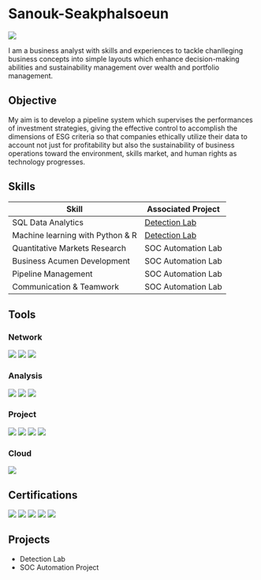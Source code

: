# Sanouk-Seakphalsoeun
<a href="https://linkedin.com"><img src="https://img.shields.io/badge/-LinkedIn-0072b1?&style=for-the-badge&logo=linkedin&logoColor=white" /></a>

I am a business analyst with skills and experiences to tackle chanlleging business concepts into simple layouts which enhance decision-making abilities and sustainability management over wealth and portfolio management.

## Objective

My aim is to develop a pipeline system which supervises the performances of investment strategies, giving the effective control to accomplish the dimensions of ESG criteria so that companies ethically utilize their data to account not just for profitability but also the sustainability of business operations toward the environment, skills market, and human rights as technology progresses.

## Skills

| Skill                                         | Associated Project         |
|-----------------------------------------------|----------------------------|
| SQL Data Analytics                            | <a href="https://google.com">Detection Lab</a>|
| Machine learning with Python & R              | <a href="https://google.com">Detection Lab</a>|
| Quantitative Markets Research                 | SOC Automation Lab|
| Business Acumen Development                   | SOC Automation Lab|
| Pipeline Management                           | SOC Automation Lab|
| Communication & Teamwork                      | SOC Automation Lab|

## Tools

### Network
<div>
    <img src="https://img.shields.io/badge/-Microsoft%20Teams-6264A7?style=for-the-badge&logo=Microsoft%20Teams&logoColor=white" />
    <img src="https://img.shields.io/badge/-Slack-4A154B?style=for-the-badge&logo=Slack&logoColor=white" />
    <img src="https://img.shields.io/badge/-Zeek-777BB4?&style=for-the-badge&logo=Zeek&logoColor=white" />
</div>

### Analysis
<div>
    <img src="https://img.shields.io/badge/-Jupyter%20Notebooks-F37626?style=for-the-badge&logo=Jupyter&logoColor=white" />
    <img src="https://img.shields.io/badge/-PowerBI-F2C811?style=for-the-badge&logo=PowerBI&logoColor=black" />
    <img src="https://img.shields.io/badge/-MySQL%20Workbench-4479A1?style=for-the-badge&logo=MySQL&logoColor=white" />
</div>

### Project
<div>
    <img src="https://img.shields.io/badge/-Microsoft%20Project-0078D4?style=for-the-badge&logo=Microsoft&logoColor=white" />
    <img src="https://img.shields.io/badge/-Google%20Workspace-4285F4?style=for-the-badge&logo=Google%20Workspace&logoColor=white" />
    <img src="https://img.shields.io/badge/-Monday.com-FF6F00?style=for-the-badge&logo=Monday&logoColor=white" />
    <img src="https://img.shields.io/badge/-Trello-0079D3?style=for-the-badge&logo=Trello&logoColor=white" />
</div>

### Cloud
<div>
    <img src="https://img.shields.io/badge/-Google%20Colab-F9AB00?style=for-the-badge&logo=Google%20Colab&logoColor=white" />
<div>
  

## Certifications
<div>
<img src="https://img.shields.io/badge/-Security%2B-FF0000?&style=for-the-badge&logo=CompTIA&logoColor=white" />
<img src="https://img.shields.io/badge/-Network%2B-007ACC?&style=for-the-badge&logo=CompTIA&logoColor=white" />
<img src="https://img.shields.io/badge/-A%2B-4D4D4D?&style=for-the-badge&logo=CompTIA&logoColor=white" />
<img src="https://img.shields.io/badge/-CDSA-006400?&style=for-the-badge&logoColor=white" />
<img src="https://img.shields.io/badge/-CCD-000080?&style=for-the-badge&logoColor=white" />
</div>

## Projects
- Detection Lab
- SOC Automation Project
